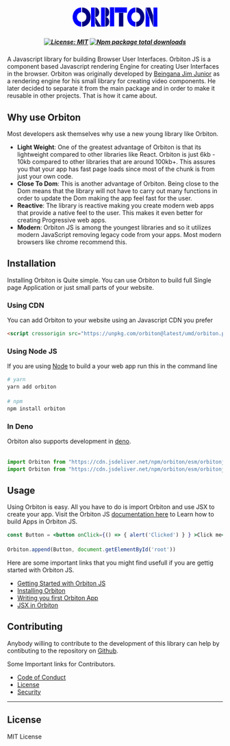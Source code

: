 # <div align="center"> <img src="https://raw.githubusercontent.com/Orbitonjs/orbiton/main/branding/logo.png" style="align-items:center;" ></div>
##### <div align="center"> [![License: MIT](https://img.shields.io/badge/License-MIT-yellow.svg)](https://opensource.org/licenses/MIT) [![Npm package total downloads](https://badgen.net/npm/dt/orbiton)](https://npmjs.com/package/orbiton) </div>
A Javascript library for building Browser User Interfaces.
Orbiton JS is a component based Javascript rendering Engine for creating User Interfaces in the browser. 
Orbiton was originally developed by [Beingana Jim Junior](https://twitter.com/jimjuniorb) as a rendering engine for his small library for creating video components. He later decided to separate it from the main package and in order to make it reusable in other projects. That is how it came about.

## Why use Orbiton

Most developers ask themselves why use a new young library like Orbiton.
- __Light Weight__: One of the greatest advantage of Orbiton is that its lightweight compared to other libraries like React. Orbiton is just 6kb - 10kb compared to other libraries that are around 100kb+. This assures you that your app has fast page loads since most of the chunk is from just your own code.
- __Close To Dom__: This is another advantage of Orbiton. Being close to the Dom means that the library will not have to carry out many functions in order to update the Dom making the app feel fast for the user.
- __Reactive__: The library is reactive making you create modern web apps that provide a native feel to the user. This makes it even better for creating Progressive web apps.
- __Modern__: Orbiton JS is among the youngest libraries and so it utilizes modern JavaScript removing legacy code from your apps. Most modern browsers like chrome recommend this.


## Installation

Installing Orbiton is Quite simple. You can use Orbiton to build full Single page Application or just small parts of your website.

### Using CDN
You can add Orbiton to your website using an Javascript CDN you prefer

```html
<script crossorigin src="https://unpkg.com/orbiton@latest/umd/orbiton.production.js"></script>
```

### Using Node JS

If you are using [Node](https://nodejs.org) to build a your web app run this in the command line

```bash
# yarn
yarn add orbiton

# npm
npm install orbiton
```

### In Deno
Orbiton also supports development in [deno](https://deno.land).

```js

import Orbiton from "https://cdn.jsdeliver.net/npm/orbiton/esm/orbitonjs.development.js"
import Orbiton from "https://cdn.jsdeliver.net/npm/orbiton/esm/orbitonjs.development.js"
```

## Usage
Using Orbiton is easy. All you have to do is import Orbiton and use JSX to create your app. Visit the Orbiton JS [documentation here](https://orbiton.js.org) to Learn how to build Apps in Orbiton JS.

```jsx
const Button = <button onClick={() => { alert('Clicked') } } >Click me</button>

Orbiton.append(Button, document.getElementById('root'))
```

Here are some important links that you might find usefull if you are gettig started with Orbiton JS.
- [Getting Started with Orbiton JS](https://orbiton.js.org/docs/getting-started/quick-start)
- [Installing Orbiton](https://orbiton.js.org/docs/getting-started/installation)
- [Writing you first Orbiton App](https://orbiton.js.org)
- [JSX in Orbiton](https://orbiton.js.org)


## Contributing

Anybody willing to contribute to the development of this library can help by contibuting to the repository on [Github](https://github.com/orbitonjs/orbiton).

Some Important links for Contributors.
- [Code of Conduct](https://github.com/orbitonjs/orbiton/blob/main/CODE_OF_CONDUCT.md)
- [License](https://github.com/orbitonjs/orbiton/blob/main/LICENSE)
- [Security](https://github.com/orbitonjs/orbiton/blob/main/SECURITY.md)

---

## License

MIT License
